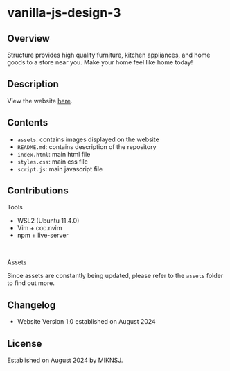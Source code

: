 # vanilla-js-design-3

## Overview
Structure provides high quality furniture, kitchen appliances, and home goods to a store near you.
Make your home feel like home today!

## Description
View the website [here](https://reliable-meringue-3639ab.netlify.app/).

## Contents
- ```assets```: contains images displayed on the website
- ```README.md```: contains description of the repository
- ```index.html```: main html file
- ```styles.css```: main css file
- ```script.js```: main javascript file

## Contributions
Tools

- WSL2 (Ubuntu 11.4.0)
- Vim + coc.nvim
- npm + live-server

<br>

Assets

Since assets are constantly being updated, please refer to the ```assets``` folder
to find out more.

## Changelog
- Website Version 1.0 established on August 2024

## License
Established on August 2024 by MIKNSJ.
